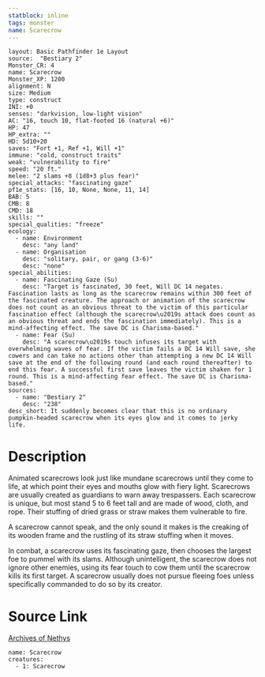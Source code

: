 ```yaml
---
statblock: inline
tags: monster
name: Scarecrow
---
```

```statblock
layout: Basic Pathfinder 1e Layout
source:  "Bestiary 2"
Monster_CR: 4
name: Scarecrow
Monster_XP: 1200
alignment: N
size: Medium
type: construct
INI: +0
senses: "darkvision, low-light vision"
AC: "16, touch 10, flat-footed 16 (natural +6)"
HP: 47
HP_extra: ""
HD: 5d10+20
saves: "Fort +1, Ref +1, Will +1"
immune: "cold, construct traits"
weak: "vulnerability to fire"
speed: "20 ft."
melee: "2 slams +8 (1d8+3 plus fear)"
special_attacks: "fascinating gaze"
pf1e_stats: [16, 10, None, None, 11, 14]
BAB: 5
CMB: 8
CMD: 18
skills: ""
special_qualities: "freeze"
ecology:
  - name: Environment
    desc: "any land"
  - name: Organisation
    desc: "solitary, pair, or gang (3-6)"
    desc: "none"
special_abilities:
  - name: Fascinating Gaze (Su)
    desc: "Target is fascinated, 30 feet, Will DC 14 negates. Fascination lasts as long as the scarecrow remains within 300 feet of the fascinated creature. The approach or animation of the scarecrow does not count as an obvious threat to the victim of this particular fascination effect (although the scarecrow\u2019s attack does count as an obvious threat and ends the fascination immediately). This is a mind-affecting effect. The save DC is Charisma-based."
  - name: Fear (Su)
    desc: "A scarecrow\u2019s touch infuses its target with overwhelming waves of fear. If the victim fails a DC 14 Will save, she cowers and can take no actions other than attempting a new DC 14 Will save at the end of the following round (and each round thereafter) to end this fear. A successful first save leaves the victim shaken for 1 round. This is a mind-affecting fear effect. The save DC is Charisma-based."
sources:
  - name: "Bestiary 2"
    desc: "238"
desc_short: It suddenly becomes clear that this is no ordinary pumpkin-headed scarecrow when its eyes glow and it comes to jerky life.
```
# Description
Animated scarecrows look just like mundane scarecrows until they come to life, at which point their eyes and mouths glow with fiery light. Scarecrows are usually created as guardians to warn away trespassers. Each scarecrow is unique, but most stand 5 to 6 feet tall and are made of wood, cloth, and rope. Their stuffing of dried grass or straw makes them vulnerable to fire.

A scarecrow cannot speak, and the only sound it makes is the creaking of its wooden frame and the rustling of its straw stuffing when it moves.

In combat, a scarecrow uses its fascinating gaze, then chooses the largest foe to pummel with its slams. Although unintelligent, the scarecrow does not ignore other enemies, using its fear touch to cow them until the scarecrow kills its first target. A scarecrow usually does not pursue fleeing foes unless specifically commanded to do so by its creator.
# Source Link
[Archives of Nethys](https://aonprd.com/MonsterDisplay.aspx?ItemName=Scarecrow)
```encounter-table
name: Scarecrow
creatures:
  - 1: Scarecrow
```
